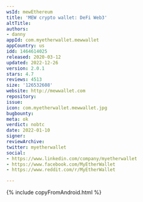 ```yaml
---
wsId: mewEthereum
title: 'MEW crypto wallet: DeFi Web3'
altTitle: 
authors:
- danny
appId: com.myetherwallet.mewwallet
appCountry: us
idd: 1464614025
released: 2020-03-12
updated: 2022-12-26
version: 2.0.1
stars: 4.7
reviews: 4513
size: '126532608'
website: http://mewwallet.com
repository: 
issue: 
icon: com.myetherwallet.mewwallet.jpg
bugbounty: 
meta: ok
verdict: nobtc
date: 2022-01-10
signer: 
reviewArchive: 
twitter: myetherwallet
social:
- https://www.linkedin.com/company/myetherwallet
- https://www.facebook.com/MyEtherWallet
- https://www.reddit.com/r/MyEtherWallet

---
```


{% include copyFromAndroid.html %}